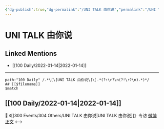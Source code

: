 ```yaml
---
{"dg-publish":true,"dg-permalink":"/UNI TALK 由你说","permalink":"/UNI TALK 由你说/","created":"2022-12-22T16:36:28.000+08:00","updated":"2023-01-04T13:57:15.943+08:00"}
---
```


# UNI TALK 由你说

## Linked Mentions
- [[100 Daily/2022-01-14\|2022-01-14]]


---

```expander
path:"100 Daily" /.*\[\[UNI TALK 由你说\]\].*(?:\r?\n(?!\r?\n).*)*/
## [[$filename]]
$match
```
## [[100 Daily/2022-01-14\|2022-01-14]]
💫 《[[300 Events/304 Others/UNI TALK 由你说\|UNI TALK 由你说]]》专访 [微博正文](https://m.weibo.cn/6466290670/4725606027627591)
<-->